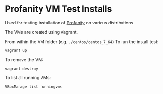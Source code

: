 Profanity VM Test Installs
==========================

Used for testing installation of [Profanity](https://github.com/boothj5/profanity) on various distributions.

The VMs are created using Vagrant.

From within the VM folder (e.g. `./centos/centos_7_64`) To run the install test:

    vagrant up

To remove the VM:

    vagrant destroy

To list all running VMs:

    VBoxManage list runningvms


